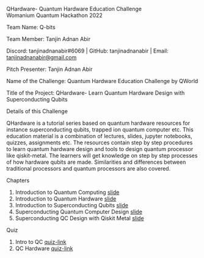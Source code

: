 QHardware- Quantum Hardware Education Challenge  
Womanium Quantum Hackathon 2022  

Team Name: Q-bits  

Team Member: Tanjin Adnan Abir  

Discord: tanjinadnanabir#6069 | GitHub: tanjinadnanabir | Email: tanjinadnanabir@gmail.com  

Pitch Presenter: Tanjin Adnan Abir  

Name of the Challenge: Quantum Hardware Education Challenge by QWorld  

Title of the Project: QHardware- Learn Quantum Hardware Design with Superconducting Qubits  

Details of this Challenge  

QHardware is a tutorial series based on quantum hardware resources for instance superconducting qubits, trapped ion quantum computer etc. This education material is a combination of lectures, slides, jupyter notebooks, quizzes, assignments etc. The resources contain step by step procedures to learn quantum hardware design and tools to design quantum processor like qiskit-metal. The learners will get knowledge on step by step processes of how hardware qubits are made. Similarities and differences between traditional processors and quantum processors are also covered.  

Chapters  

1. Introduction to Quantum Computing  [slide](https://github.com/tanjinadnanabir/QHardware-QWorld-Quantum-Hardware-Education-Challenge/blob/main/lectures/CH-1%20Introduction%20to%20Quantum%20Computing.pdf)  
2. Introduction to Quantum Hardware  [slide](https://github.com/tanjinadnanabir/QHardware-QWorld-Quantum-Hardware-Education-Challenge/blob/main/lectures/CH-2%20Introduction%20to%20Quantum%20Hardware.pdf)  
3. Introduction to Superconducting Qubits  [slide](https://github.com/tanjinadnanabir/QHardware-QWorld-Quantum-Hardware-Education-Challenge/blob/main/lectures/CH-3%20Introduction%20to%20Superconducting%20Qubits.pdf)  
4. Superconducting Quantum Computer Design  [slide](https://github.com/tanjinadnanabir/QHardware-QWorld-Quantum-Hardware-Education-Challenge/blob/main/lectures/CH-4%20Superconducting%20Quantum%20Computer%20Design.pdf)  
5. Superconducting QC Design with Qiskit Metal  [slide](https://github.com/tanjinadnanabir/QHardware-QWorld-Quantum-Hardware-Education-Challenge/blob/main/lectures/CH-5%20Superconducting%20QC%20Design%20with%20Qiskit%20Metal.pdf)  

Quiz

1. Intro to QC  [quiz-link](https://github.com/tanjinadnanabir/QHardware-QWorld-Quantum-Hardware-Education-Challenge/blob/main/quiz/quiz-qc-intro.pdf)  
2. QC Hardware  [quiz-link](https://github.com/tanjinadnanabir/QHardware-QWorld-Quantum-Hardware-Education-Challenge/blob/main/quiz/quiz-qc-hardware.pdf)   
